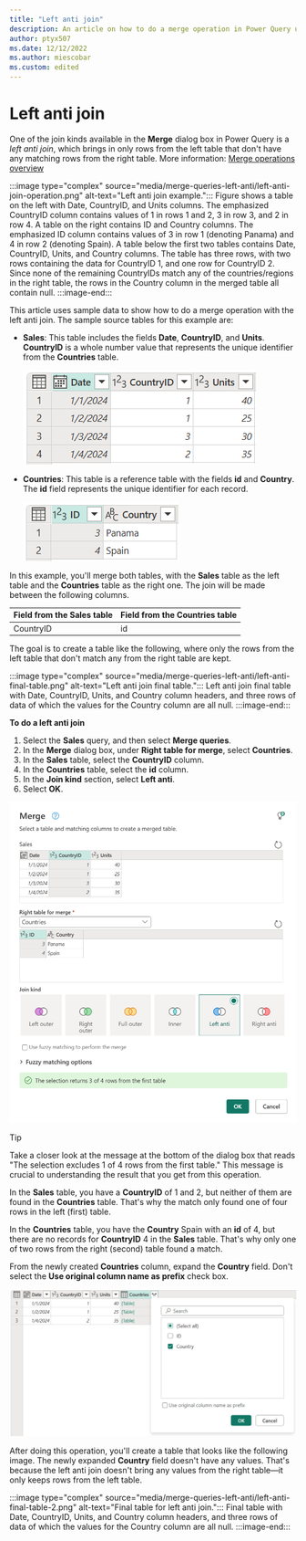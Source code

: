 ```yaml
---
title: "Left anti join"
description: An article on how to do a merge operation in Power Query using the Left anti join kind. 
author: ptyx507
ms.date: 12/12/2022
ms.author: miescobar
ms.custom: edited
---
```


# Left anti join

One of the join kinds available in the **Merge** dialog box in Power Query is a *left anti join*, which brings in only rows from the left table that don't have any matching rows from the right table. More information: [Merge operations overview](merge-queries-overview.md)

:::image type="complex" source="media/merge-queries-left-anti/left-anti-join-operation.png" alt-text="Left anti join example.":::
   Figure shows a table on the left with Date, CountryID, and Units columns. The emphasized CountryID column contains values of 1 in rows 1 and 2, 3 in row 3, and 2 in row 4. A table on the right contains ID and Country columns. The emphasized ID column contains values of 3 in row 1 (denoting Panama) and 4 in row 2 (denoting Spain). A table below the first two tables contains Date, CountryID, Units, and Country columns. The table has three rows, with two rows containing the data for CountryID 1, and one row for CountryID 2. Since none of the remaining CountryIDs match any of the countries/regions in the right table, the rows in the Country column in the merged table all contain null.
   :::image-end:::

This article uses sample data to show how to do a merge operation with the left anti join. The sample source tables for this example are:

* **Sales**: This table includes the fields **Date**, **CountryID**, and **Units**. **CountryID** is a whole number value that represents the unique identifier from the **Countries** table.

   ![Sales table containing Date, CountryID, and Units columns, with CountryID set to 1 in rows 1 and 2, 3 in row 3, and 2 in row 4.](media/merge-queries-left-anti/left-anti-sales-table.png "Sales table containing Date, CountryID, and Units columns, with CountryID set to 1 in rows 1 and 2, 3 in row 3, and 2 in row 4")

* **Countries**: This table is a reference table with the fields **id** and **Country**. The **id** field represents the unique identifier for each record.

   ![Countries table with id set to 3 in row 1 and 4 in row 2 and Country set to Panama in row 1 and Spain in row 2.](media/merge-queries-left-anti/left-anti-countries-table.png "Countries table with id set to 3 in row 1 and 4 in row 2 and Country set to Panama in row 1 and Spain in row 2")

In this example, you'll merge both tables, with the **Sales** table as the left table and the **Countries** table as the right one. The join will be made between the following columns.

|Field from the Sales table| Field from the Countries table|
|-----------|------------------|
|CountryID|id|

The goal is to create a table like the following, where only the rows from the left table that don't match any from the right table are kept.

:::image type="complex" source="media/merge-queries-left-anti/left-anti-final-table.png" alt-text="Left anti join final table.":::
   Left anti join final table with Date, CountryID, Units, and Country column headers, and three rows of data of which the values for the Country column are all null.
:::image-end:::

<!--markdownlint-disable MD036-->
**To do a left anti join**
<!--markdownlint-enable MD036-->
1. Select the **Sales** query, and then select **Merge queries**.
2. In the **Merge** dialog box, under **Right table for merge**, select **Countries**.
3. In the **Sales** table, select the **CountryID** column.
4. In the **Countries** table, select the **id** column.
5. In the **Join kind** section, select **Left anti**.
6. Select **OK**.

![Merge dialog box showing the results of following the previous left anti join procedure.](media/merge-queries-left-anti/left-anti-merge-window.png "Merge dialog box showing the results of following the previous left anti join procedure")

>[!TIP]
>Take a closer look at the message at the bottom of the dialog box that reads "The selection excludes 1 of 4 rows from the first table." This message is crucial to understanding the result that you get from this operation.

In the **Sales** table, you have a **CountryID** of 1 and 2, but neither of them are found in the **Countries** table. That's why the match only found one of four rows in the left (first) table.

In the **Countries** table, you have the **Country** Spain with an **id** of 4, but there are no records for **CountryID** 4 in the **Sales** table. That's why only one of two rows from the right (second) table found a match.

From the newly created **Countries** column, expand the **Country** field. Don't select the **Use original column name as prefix** check box.

![Expand table column for Country.](media/merge-queries-left-anti/left-anti-expand-field.png "Expand table column for Country")

After doing this operation, you'll create a table that looks like the following image. The newly expanded **Country** field doesn't have any values. That's because the left anti join doesn't bring any values from the right table&mdash;it only keeps rows from the left table.

:::image type="complex" source="media/merge-queries-left-anti/left-anti-final-table-2.png" alt-text="Final table for left anti join.":::
   Final table with Date, CountryID, Units, and Country column headers, and three rows of data of which the values for the Country column are all null.
:::image-end:::
